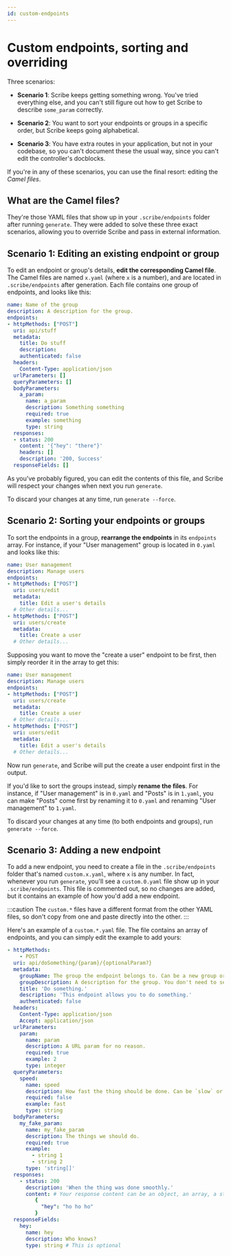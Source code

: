 ```yaml
---
id: custom-endpoints
---
```


# Custom endpoints, sorting and overriding
Three scenarios: 
- **Scenario 1**: Scribe keeps getting something wrong. You've tried everything else, and you can't still figure out how to get Scribe to describe `some_param` correctly.

- **Scenario 2**: You want to sort your endpoints or groups in a specific order, but Scribe keeps going alphabetical.

- **Scenario 3**: You have extra routes in your application, but not in your codebase, so you can't document these the usual way, since you can't edit the controller's docblocks.

If you're in any of these scenarios, you can use the final resort: editing the _Camel files_.

## What are the Camel files?
They're those YAML files that show up in your `.scribe/endpoints` folder after running `generate`. They were added to solve these three exact scenarios, allowing you to override Scribe and pass in external information.

## Scenario 1: Editing an existing endpoint or group
To edit an endpoint or group's details, **edit the corresponding Camel file**. The Camel files are named `x.yaml` (where `x` is a number), and are located in `.scribe/endpoints` after generation. Each file contains one group of endpoints, and looks like this:

```yaml title=<your-app>/.scribe/endpoints/0.yaml
name: Name of the group
description: A description for the group.
endpoints:
- httpMethods: ["POST"]
  uri: api/stuff
  metadata:
    title: Do stuff
    description: 
    authenticated: false
  headers:
    Content-Type: application/json
  urlParameters: []
  queryParameters: []
  bodyParameters:
    a_param:
      name: a_param
      description: Something something
      required: true
      example: something
      type: string
  responses:
  - status: 200
    content: '{"hey": "there"}'
    headers: []
    description: '200, Success'
  responseFields: []
```

As you've probably figured, you can edit the contents of this file, and Scribe will respect your changes when next you run `generate`.

To discard your changes at any time, run `generate --force`.

## Scenario 2: Sorting your endpoints or groups
To sort the endpoints in a group, **rearrange the endpoints** in its `endpoints` array. For instance, if your "User management" group is located in `0.yaml` and looks like this:

```yaml title=<your-app>/.scribe/endpoints/0.yaml
name: User management
description: Manage users
endpoints:
- httpMethods: ["POST"]
  uri: users/edit
  metadata:
    title: Edit a user's details
  # Other details...  
- httpMethods: ["POST"]
  uri: users/create
  metadata:
    title: Create a user
  # Other details...  
```

Supposing you want to move the "create a user" endpoint to be first, then simply reorder it in the array to get this:

```yaml title=<your-app>/.scribe/endpoints/0.yaml
name: User management
description: Manage users
endpoints:
- httpMethods: ["POST"]
  uri: users/create
  metadata:
    title: Create a user
  # Other details...  
- httpMethods: ["POST"]
  uri: users/edit
  metadata:
    title: Edit a user's details
  # Other details...  
```

Now run `generate`, and Scribe will put the create a user endpoint first in the output.

If you'd like to sort the groups instead, simply **rename the files**. For instance, if "User management" is in `0.yaml` and "Posts" is in `1.yaml`, you can make "Posts" come first by renaming it to `0.yaml` and renaming "User management" to `1.yaml`.

To discard your changes at any time (to both endpoints and groups), run `generate --force`.


## Scenario 3: Adding a new endpoint
To add a new endpoint, you need to create a file in the `.scribe/endpoints` folder that's named `custom.x.yaml`, where `x` is any number. In fact, whenever you run `generate`, you'll see a `custom.0.yaml` file show up in your `.scribe/endpoints`. This file is commented out, so no changes are added, but it contains an example of how you'd add a new endpoint.

:::caution
The `custom.*` files have a different format from the other YAML files, so don't copy from one and paste directly into the other.
:::

Here's an example of a `custom.*.yaml` file. The file contains an array of endpoints, and you can simply edit the example to add yours:

```yaml title=<your-app>/.scribe/endpoints/custom.0.yaml
- httpMethods:
    - POST
  uri: api/doSomething/{param}/{optionalParam?}
  metadata:
    groupName: The group the endpoint belongs to. Can be a new group or an existing group.
    groupDescription: A description for the group. You don't need to set this for every endpoint; once is enough.
    title: 'Do something.'
    description: 'This endpoint allows you to do something.'
    authenticated: false
  headers:
    Content-Type: application/json
    Accept: application/json
  urlParameters:
    param:
      name: param
      description: A URL param for no reason.
      required: true
      example: 2
      type: integer
  queryParameters:
    speed:
      name: speed
      description: How fast the thing should be done. Can be `slow` or `fast`.
      required: false
      example: fast
      type: string
  bodyParameters:
    my_fake_param:
      name: my_fake_param
      description: The things we should do.
      required: true
      example:
        - string 1
        - string 2
      type: 'string[]'
  responses:
    - status: 200
      description: 'When the thing was done smoothly.'
      content: # Your response content can be an object, an array, a string or empty.
         {
           "hey": "ho ho ho"
         }
  responseFields:
    hey:
      name: hey
      description: Who knows?
      type: string # This is optional
```